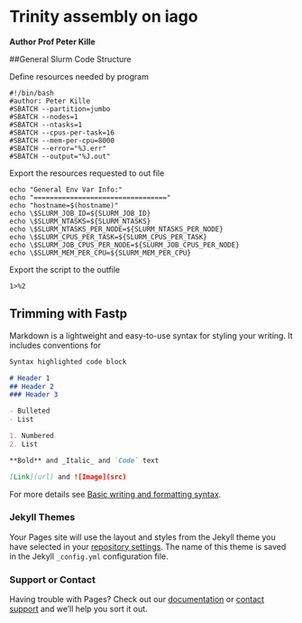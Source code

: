 # Trinity assembly on iago

**Author Prof Peter Kille**

##General Slurm Code Structure

Define resources needed by program 

```
#!/bin/bash
#author: Peter Kille
#SBATCH --partition=jumbo
#SBATCH --nodes=1
#SBATCH --ntasks=1
#SBATCH --cpus-per-task=16
#SBATCH --mem-per-cpu=8000
#SBATCH --error="%J.err"
#SBATCH --output="%J.out"

```
Export the resources requested to out file

```
echo "General Env Var Info:"
echo "================================="
echo "hostname=$(hostname)"
echo \$SLURM_JOB_ID=${SLURM_JOB_ID}
echo \$SLURM_NTASKS=${SLURM_NTASKS}
echo \$SLURM_NTASKS_PER_NODE=${SLURM_NTASKS_PER_NODE}
echo \$SLURM_CPUS_PER_TASK=${SLURM_CPUS_PER_TASK}
echo \$SLURM_JOB_CPUS_PER_NODE=${SLURM_JOB_CPUS_PER_NODE}
echo \$SLURM_MEM_PER_CPU=${SLURM_MEM_PER_CPU}
```

Export the script to the outfile
```
1>%2
```

## Trimming with Fastp

Markdown is a lightweight and easy-to-use syntax for styling your writing. It includes conventions for

```markdown
Syntax highlighted code block

# Header 1
## Header 2
### Header 3

- Bulleted
- List

1. Numbered
2. List

**Bold** and _Italic_ and `Code` text

[Link](url) and ![Image](src)
```

For more details see [Basic writing and formatting syntax](https://docs.github.com/en/github/writing-on-github/getting-started-with-writing-and-formatting-on-github/basic-writing-and-formatting-syntax).

### Jekyll Themes

Your Pages site will use the layout and styles from the Jekyll theme you have selected in your [repository settings](https://github.com/Peter-Kille/transcript_pipe_line/settings/pages). The name of this theme is saved in the Jekyll `_config.yml` configuration file.

### Support or Contact

Having trouble with Pages? Check out our [documentation](https://docs.github.com/categories/github-pages-basics/) or [contact support](https://support.github.com/contact) and we’ll help you sort it out.
